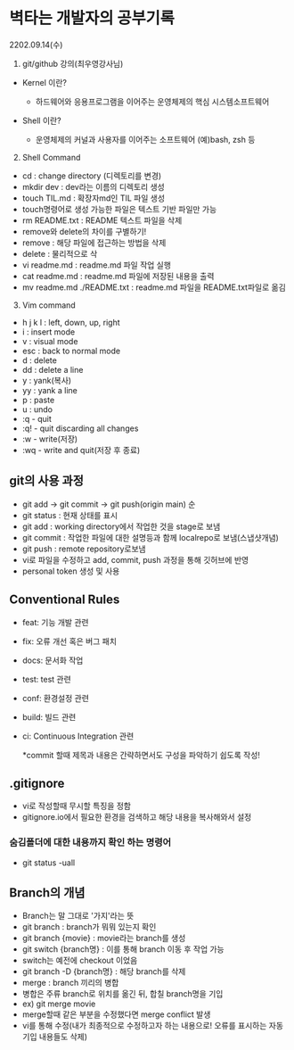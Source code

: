# 벽타는 개발자의 공부기록


2202.09.14(수)


1. git/github 강의(최우영강사님)

- Kernel 이란?
   - 하드웨어와 응용프로그램을 이어주는 운영체제의 핵심 시스템소프트웨어

- Shell 이란?
   - 운영체제의 커널과 사용자를 이어주는 소프트웨어  (예)bash, zsh 등

2. Shell Command

- cd : change directory (디렉토리를 변경)
- mkdir dev : dev라는 이름의 디렉토리 생성
- touch TIL.md : 확장자md인 TIL 파일 생성
 - touch명령어로 생성 가능한 파일은 텍스트 기반 파일만 가능
- rm README.txt : README 텍스트 파일을 삭제
 - remove와 delete의 차이를 구별하기!
 - remove : 해당 파일에 접근하는 방법을 삭제
 - delete : 물리적으로 삭
- vi readme.md : readme.md 파일 작업 실행
- cat readme.md : readme.md 파일에 저장된 내용을 출력
- mv readme.md ./README.txt : readme.md 파일을 README.txt파일로 옮김

3. Vim command

- h j k l : left, down, up, right
- i : insert mode
- v : visual mode
- esc : back to normal mode
- d : delete
- dd : delete a line
- y : yank(복사)
- yy : yank a line
- p : paste
- u : undo
- :q - quit
- :q! - quit discarding all changes
- :w - write(저장)
- :wq - write and quit(저장 후 종료)

## git의 사용 과정
- git add -> git commit -> git push(origin main) 순
- git status : 현재 상태를 표시
- git add : working directory에서 작업한 것을 stage로 보냄
- git commit : 작업한 파일에 대한 설명등과 함께 localrepo로 보냄(스냅샷개념)
- git push : remote repository로보냄
- vi로 파일을 수정하고 add, commit, push 과정을 통해 깃허브에 반영
- personal token 생성 및 사용

## Conventional Rules
- feat: 기능 개발 관련
- fix: 오류 개선 혹은 버그 패치
- docs: 문서화 작업
- test: test 관련
- conf: 환경설정 관련
- build: 빌드 관련
- ci: Continuous Integration 관련

    *commit 할때 제목과 내용은 간략하면서도 구성을 파악하기 쉽도록 작성!

## .gitignore
- vi로 작성할때 무시할 특징을 정함
- gitignore.io에서 필요한 환경을 검색하고 해당 내용을 복사해와서 설정

### 숨김폴더에 대한 내용까지 확인 하는 명령어
- git status -uall

## Branch의 개념
- Branch는 말 그대로 '가지'라는 뜻
- git branch : branch가 뭐뭐 있는지 확인
- git branch {movie} : movie라는 branch를 생성
- git switch {branch명} : 이를 통해 branch 이동 후 작업 가능
 - switch는 예전에 checkout 이었음
- git branch -D {branch명} : 해당 branch를 삭제
- merge : branch 끼리의 병합
 - 병합은 주류 branch로 위치를 옮긴 뒤, 합칠 branch명을 기입
 - ex) git merge movie
 - merge할때 같은 부분을 수정했다면 merge conflict 발생
  - vi를 통해 수정(내가 최종적으로 수정하고자 하는 내용으로! 오류를 표시하는 자동 기입 내용들도 삭제)

